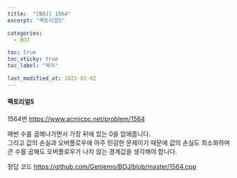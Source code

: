 ```yaml
---
title:  "[BOJ] 1564"
excerpt: "팩토리얼5"

categories:
  - BOJ

toc: true
toc_sticky: true
toc_label: "목차"

last_modified_at: 2021-02-02
---
```


#### 팩토리얼5

1564번 <https://www.acmicpc.net/problem/1564>

매번 수를 곱해나가면서 가장 뒤에 있는 0을 없애줍니다.<br>
그리고 값의 손실과 오버플로우에 아주 민감한 문제이기 때문에 값의 손실도 최소화하며 큰 수를 곱해도 오버플로우가 나지 않는 경계값을 생각해야 합니다.

정답 코드 <https://github.com/Geniemo/BOJ/blob/master/1564.cpp>